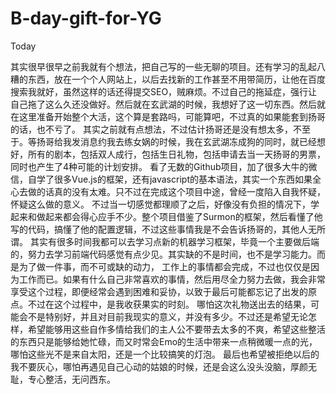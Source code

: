 # B-day-gift-for-YG
Today


其实很早很早之前我就有个想法，把自己写的一些无聊的项目。还有学习的乱起八糟的东西，放在一个个人网站上，以后去找新的工作甚至不用带简历，让他在百度搜索我就好，虽然这样的话还得提交SEO，贼麻烦。不过自己的拖延症，强行让自己拖了这么久还没做好。然后就在玄武湖的时候，我想好了这一切东西。然后就在这里准备开始整个大活，这个算是套路吗，可能算吧，不过真的如果能套到扬哥的话，也不亏了。
其实之前就有点想法，不过估计扬哥还是没有想太多，不至于。等扬哥给我发消息约我去练女娲的时候，我在玄武湖冻成狗的同时，就已经想好，所有的剧本，包括双人成行，包括生日礼物，包括申请去当一天扬哥的男票，同时也产生了4种可能的计划安排。
看了无数的Github项目，加了很多大牛的微信，自学了很多Vue.js的框架，还有javascript的基本语法，其实一个东西如果全心去做的话真的没有太难。只不过在完成这个项目中途，曾经一度陷入自我怀疑，怀疑这么做的意义。
不过当一切感觉都理顺了之后，好像没有负担的情况下，学起来和做起来都会得心应手不少。整个项目借鉴了Surmon的框架，然后看懂了他写的代码，搞懂了他的配置逻辑，不过这些事情我是不会告诉扬哥的，其他人无所谓。
其实有很多时间我都可以去学习点新的机器学习框架，毕竟一个主要做后端的，努力去学习前端代码感觉有点少见。其实缺的不是时间，也不是学习能力。而是为了做一件事，而不可或缺的动力，
工作上的事情都会完成，不过也仅仅是因为工作而已。如果有什么自己非常喜欢的事情，然后用尽全力努力去做，我会非常享受这个过程，即便经常会遇到困难和妥协，以致于最后可能都忘记了出发的原点。不过在这个过程中，是我收获果实的时刻。
哪怕这次礼物送出去的结果，可能会不是特别好，并且对目前我现实的意义，并没有多少。不过还是希望无论怎样，希望能够用这些自作多情给我们的主人公不要带去太多的不爽，希望这些整活的东西只是能够给她忙碌，而又时常会Emo的生活中带来一点稍微暖一点的光，哪怕这些光不是来自太阳，还是一个比较搞笑的灯泡。
最后也希望被拒绝以后的我不要灰心，哪怕再遇见自己心动的姑娘的时候，还是会这么没头没脑，厚颜无耻，专心整活，无问西东。
